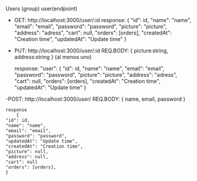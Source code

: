Users (group)
user(endpoint)

- GET: http://localhost:3000/user/:id
    response:
    {
        "id": id,
        "name": "name",
        "email": "email",
        "password": "password",
        "picture": "picture",
        "address": "adress",
        "cart": null,
        "orders": [orders],
        "createdAt": "Creation time",
        "updatedAt": "Update time"
    }

- PUT: http://localhost:3000/user/:id
    REQ.BODY: {
        picture:string,
        address:string
    } (al menos uno)

    response:
    "user": {
        "id": id,
        "name": "name",
        "email": "email",
        "password": "password",
        "picture": "picture",
        "address": "adress",
        "cart": null,
        "orders": [orders],
        "createdAt": "Creation time",
        "updatedAt": "Update time"
    }

-POST: http://localhost:3000/user/
    REQ.BODY: {
        name,
        email,
        password
    }

    response
        {
    "id": id,
    "name": "name",
    "email": "email",
    "password": "password",
    "updatedAt": "Update time",
    "createdAt": "Creation time",
    "picture": null,
    "address": null,
    "cart": null
    "orders": [orders],
    }
    